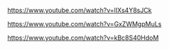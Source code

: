 https://www.youtube.com/watch?v=lIXs4Y8sJCk

https://www.youtube.com/watch?v=GxZWMgpMuLs

https://www.youtube.com/watch?v=kBc8S40HdoM
